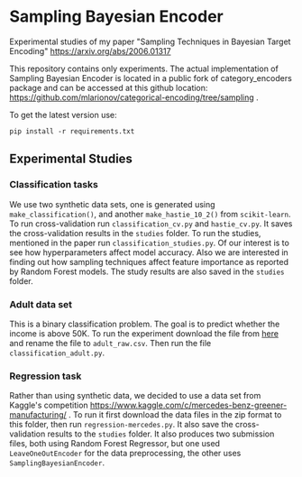 # Sampling Bayesian Encoder
Experimental studies of my paper "Sampling Techniques in Bayesian Target Encoding" https://arxiv.org/abs/2006.01317

This repository contains only experiments. The actual implementation of Sampling Bayesian Encoder is located in a public 
fork of category_encoders package and can 
be accessed at this github location: https://github.com/mlarionov/categorical-encoding/tree/sampling . 

To get the latest version use:

`pip install -r requirements.txt`

## Experimental Studies

### Classification tasks

We use two synthetic data sets, one is generated using `make_classification()`, and another `make_hastie_10_2()` 
from `scikit-learn`. To run cross-validation run `classification_cv.py` and `hastie_cv.py`. 
It saves the cross-validation results in the `studies` folder. To run the studies, mentioned in the paper 
run  `classification_studies.py`. Of our interest is to see how hyperparameters affect model accuracy. 
Also we are interested in finding out how sampling techniques affect feature importance as reported 
by Random Forest models. The study results are also saved in the `studies` folder.


### Adult data set

This is a binary classification problem. The goal is to predict whether the income is above 50K.
To run the experiment download the file from 
[here](https://archive.ics.uci.edu/ml/machine-learning-databases/adult/adult.data) and rename
the file to `adult_raw.csv`. Then run the file `classification_adult.py`.

### Regression task

Rather than using synthetic data, we decided to use a data set from Kaggle's competition 
https://www.kaggle.com/c/mercedes-benz-greener-manufacturing/ . To run it first download the data files
in the zip format to this folder, then run `regression-mercedes.py`. It also save the cross-validation results
to the `studies` folder. It also produces two submission files, both using Random Forest Regressor, 
but one used `LeaveOneOutEncoder` for the data preprocessing, the other uses `SamplingBayesianEncoder`.
 


